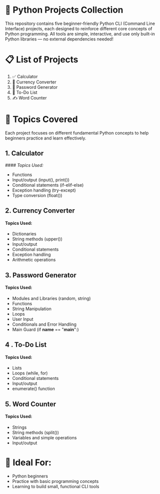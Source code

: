 # 🐍 Python Projects Collection
This repository contains five beginner-friendly Python CLI (Command Line Interface) projects, each designed to reinforce different core concepts of Python programming. All tools are simple, interactive, and use only built-in Python libraries — no external dependencies needed!

# 📋 List of Projects
1. ✅ Calculator
2. 💱 Currency Converter
3. 🔐 Password Generator
4. 📌 To-Do List
5. ✍️ Word Counter

# 🧠 Topics Covered
Each project focuses on different fundamental Python concepts to help beginners practice and learn effectively.
## 1. Calculator
*#### Topics Used:*
- Functions
- Input/output (input(), print())
- Conditional statements (if-elif-else)
- Exception handling (try-except)
- Type conversion (float())

## 2. Currency Converter
#### Topics Used:
- Dictionaries
- String methods (upper())
- Input/output
- Conditional statements
- Exception handling
- Arithmetic operations

## 3. Password Generator
#### Topics Used:
- Modules and Libraries (random, string)
- Functions
- String Manipulation
- Loops
- User Input
- Conditionals and Error Handling
- Main Guard (if __name__ == "__main__":)

## 4 . To-Do List
#### Topics Used:
- Lists
- Loops (while, for)
- Conditional statements
- Input/output
- enumerate() function 

## 5. Word Counter
#### Topics Used:
- Strings
- String methods (split())
- Variables and simple operations
- Input/output

# 🚀 Ideal For:
- Python beginners
- Practice with basic programming concepts
- Learning to build small, functional CLI tools
  
